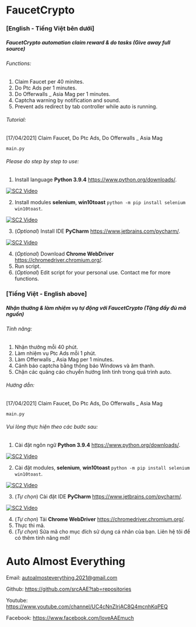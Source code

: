 # FaucetCrypto

### [English - Tiếng Việt bên dưới]

##### FaucetCrypto automation claim reward & do tasks (Give away full source)

###### Functions:

1. Claim Faucet per 40 minites.
2. Do Ptc Ads per 1 minutes.
3. Do Offerwalls _ Asia Mag per 1 minutes.
4. Captcha warning by notification and sound.
5. Prevent ads redirect by tab controller while auto is running.

###### Tutorial:

[17/04/2021] Claim Faucet, Do Ptc Ads, Do Offerwalls _ Asia Mag

`main.py`

###### Please do step by step to use:

1. Install language **Python 3.9.4** https://www.python.org/downloads/.

[![SC2 Video](http://i3.ytimg.com/vi/_CoijjMXvYY/hqdefault.jpg)](https://www.youtube.com/watch?v=_CoijjMXvYY)

2. Install modules **selenium**, **win10toast** `python -m pip install selenium win10toast`.
   
[![SC2 Video](http://i3.ytimg.com/vi/SQQRYAMl8Jk/hqdefault.jpg)](https://www.youtube.com/watch?v=SQQRYAMl8Jk)
   
3. (_Optional_) Install IDE **PyCharm** https://www.jetbrains.com/pycharm/.
   
[![SC2 Video](http://i3.ytimg.com/vi/FqEXepao0go/hqdefault.jpg)](https://www.youtube.com/watch?v=FqEXepao0go)
   
4. (_Optional_) Download **Chrome WebDriver** https://chromedriver.chromium.org/.
5. Run script.
6. (_Optional_) Edit script for your personal use. Contact me for more functions.

### [Tiếng Việt - English above]

##### Nhận thưởng & làm nhiệm vụ tự động với FaucetCrypto (Tặng đầy đủ mã nguồn)

###### Tính năng:

1. Nhận thưởng mỗi 40 phút.
2. Làm nhiệm vụ Ptc Ads mỗi 1 phút.
3. Làm Offerwalls _ Asia Mag per 1 minutes.
4. Cảnh báo captcha bằng thông báo Windows và âm thanh.
5. Chặn các quảng cáo chuyển hướng linh tinh trong quá trình auto.

###### Hướng dẫn:

[17/04/2021] Claim Faucet, Do Ptc Ads, Do Offerwalls _ Asia Mag

`main.py`

###### Vui lòng thực hiện theo các bước sau:

1. Cài đặt ngôn ngữ **Python 3.9.4** https://www.python.org/downloads/.

[![SC2 Video](http://i3.ytimg.com/vi/_CoijjMXvYY/hqdefault.jpg)](https://www.youtube.com/watch?v=_CoijjMXvYY)
   
2. Cài đặt modules, **selenium**, **win10toast** `python -m pip install selenium win10toast`.

[![SC2 Video](http://i3.ytimg.com/vi/SQQRYAMl8Jk/hqdefault.jpg)](https://www.youtube.com/watch?v=SQQRYAMl8Jk)
   
3. (_Tự chọn_) Cài đặt IDE **PyCharm** https://www.jetbrains.com/pycharm/.

[![SC2 Video](http://i3.ytimg.com/vi/FqEXepao0go/hqdefault.jpg)](https://www.youtube.com/watch?v=FqEXepao0go)
   
4. (_Tự chọn_) Tải **Chrome WebDriver** https://chromedriver.chromium.org/.
5. Thực thi mã.
6. (_Tự chọn_) Sửa mã cho mục đích sử dụng cá nhân của bạn. Liên hệ tôi để có thêm tính năng mới!

# Auto Almost Everything

Email: autoalmosteverything.2021@gmail.com

Github: https://github.com/srcAAE?tab=repositories

Youtube: https://www.youtube.com/channel/UC4cNnZIrjAC8Q4mcnhKqPEQ

Facebook: https://www.facebook.com/loveAAEmuch